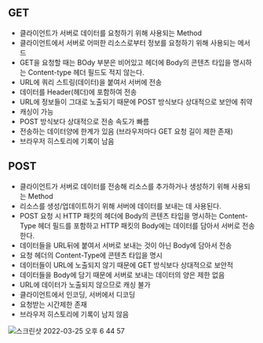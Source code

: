 ## GET
- 클라이언트가 서버로 데이터를 요청하기 위해 사용되는 Method
- 클라이언트에서 서버로 어떠한 리소스로부터 정보를 요청하기 위해 사용되는 메서드
- GET을 요청할 때는 BOdy 부분은 비어있고 헤더에 Body의 콘텐츠 타입을 명시하는 Content-type 헤더 필드도 적지 않는다.
- URL에 쿼리 스트링(데이터)을 붙여서 서버에 전송
- 데이터를 Header(헤더)에 포함하여 전송
- URL에 정보들이 그대로 노출되기 때문에 POST 방식보다 상대적으로 보안에 취약
- 캐싱이 가능
- POST 방식보다 상대적으로 전송 속도가 빠름
- 전송하는 데이터양에 한계가 있음 (브라우저마다 GET 요청 길이 제한 존재)
- 브라우저 히스토리에 기록이 남음

## POST
- 클라이언트가 서버로 데이터를 전송해 리소스를 추가하거나 생성하기 위해 사용되는 Method
- 리소스를 생성/업데이트하기 위해 서버에 데이터를 보내는 데 사용된다.
- POST 요청 시 HTTP 패킷의 헤더에 Body의 콘텐츠 타입을 명시하는 Content-Type 헤더 필드를 포함하고 HTTP 패킷의 Body에는 데이터를 담아서 서버로 전송한다.
- 데이터들을 URL뒤에 붙여서 서버로 보내는 것이 아닌 Body에 담아서 전송
- 요청 헤더의 Content-Type에 콘텐츠 타입을 명시
- 데이터들이 URL에 노출되지 않기 때문에 GET 방식보다 상대적으로 보안적
- 데이터들을 Body에 담기 때문에 서버로 보내는 데이터의 양은 제한 없음
- URL에 데이터가 노출되지 않으므로 캐싱 불가
- 클라이언트에서 인코딩, 서버에서 디코딩
- 요청받는 시간제한 존재
- 브라우저 히스토리에 기록이 남지 않음

![스크린샷 2022-03-25 오후 6 44 57](https://user-images.githubusercontent.com/75515697/160096627-6f1657bc-9216-4948-99b2-d2c7e836f657.png)
